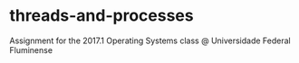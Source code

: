 # threads-and-processes
Assignment for the 2017.1 Operating Systems class @ Universidade Federal Fluminense
